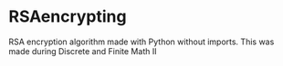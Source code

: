 # RSAencrypting
RSA encryption algorithm made with Python without imports. This was made during Discrete and Finite Math II
